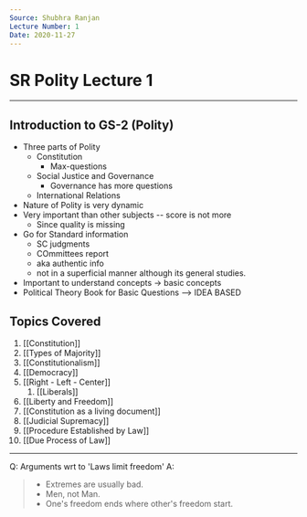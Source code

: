 ```yaml
---
Source: Shubhra Ranjan
Lecture Number: 1
Date: 2020-11-27
---
```


# SR Polity Lecture 1

***

## Introduction to GS-2 (Polity)

*   Three parts of Polity
    *   Constitution
        *   Max-questions
    *   Social Justice and Governance
        *   Governance has more questions
    *   International Relations
*   Nature of Polity is very dynamic
*   Very important than other subjects -- score is not more
    *   Since quality is missing
*   Go for Standard information
    *   SC judgments
    *   COmmittees report
    *   aka authentic info
    *   not in a superficial manner although its general studies.
*   Important to understand concepts -> basic concepts
*   Political Theory Book for Basic Questions --> IDEA BASED

## Topics Covered

1.  [[Constitution]]
2.  [[Types of Majority]]
3.  [[Constitutionalism]]
4.  [[Democracy]]
5.  [[Right - Left - Center]]
    1.  [[Liberals]]
6.  [[Liberty and Freedom]]
7.  [[Constitution as a living document]]
8. [[Judicial Supremacy]]
9. [[Procedure Established by Law]]
10. [[Due Process of Law]]

***

Q: Arguments wrt to 'Laws limit freedom'
A: 
> *   Extremes are usually bad.
> *   Men, not Man.
> *  One's freedom ends where other's freedom start.
